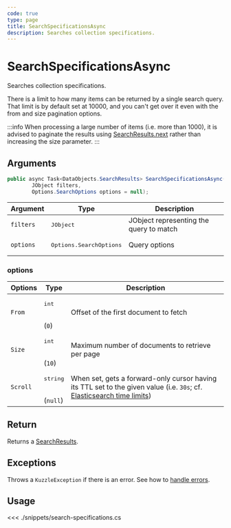```yaml
---
code: true
type: page
title: SearchSpecificationsAsync
description: Searches collection specifications.
---
```


# SearchSpecificationsAsync

Searches collection specifications.

There is a limit to how many items can be returned by a single search query.
That limit is by default set at 10000, and you can't get over it even with the from and size pagination options.

:::info
When processing a large number of items (i.e. more than 1000), it is advised to paginate the results using [SearchResults.next](/sdk/csharp/2/core-classes/search-results/next) rather than increasing the size parameter.
:::


## Arguments

```csharp
public async Task<DataObjects.SearchResults> SearchSpecificationsAsync(
        JObject filters,
        Options.SearchOptions options = null);
```

| Argument  | Type                             | Description                             |
|-----------|----------------------------------|-----------------------------------------|
| `filters` | <pre>JObject</pre>               | JObject representing the query to match |
| `options` | <pre>Options.SearchOptions</pre> | Query options                           |

### options

| Options  | Type                           | Description                                                                                                                                                                                                          |
|----------|--------------------------------|----------------------------------------------------------------------------------------------------------------------------------------------------------------------------------------------------------------------|
| `From`   | <pre>int</pre><br/>(`0`)       | Offset of the first document to fetch                                                                                                                                                                                |
| `Size`   | <pre>int</pre><br/>(`10`)      | Maximum number of documents to retrieve per page                                                                                                                                                                     |
| `Scroll` | <pre>string</pre><br/>(`null`) | When set, gets a forward-only cursor having its TTL set to the given value (i.e. `30s`; cf. [Elasticsearch time limits](https://www.elastic.co/guide/en/elasticsearch/reference/7.4/common-options.html#time-units)) |

## Return

Returns a [SearchResults](/sdk/csharp/2/core-classes/search-results).

## Exceptions

Throws a `KuzzleException` if there is an error. See how to [handle errors](/sdk/csharp/2/essentials/error-handling).

## Usage

<<< ./snippets/search-specifications.cs
